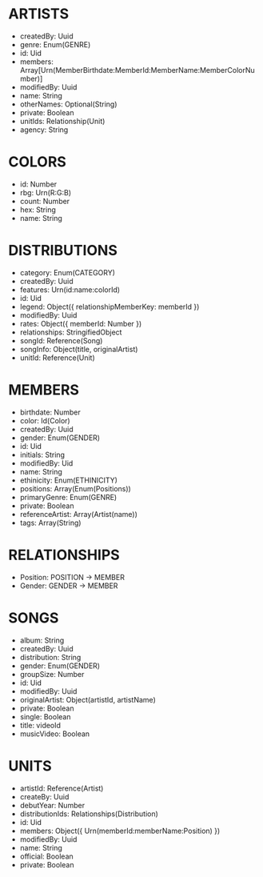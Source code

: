 # ARTISTS

- createdBy: Uuid
- genre: Enum(GENRE)
- id: Uid
- members: Array[Urn(MemberBirthdate:MemberId:MemberName:MemberColorNumber)]
- modifiedBy: Uuid
- name: String
- otherNames: Optional(String)
- private: Boolean
- unitIds: Relationship(Unit)
- agency: String

# COLORS

- id: Number
- rbg: Urn(R:G:B)
- count: Number
- hex: String
- name: String

# DISTRIBUTIONS

- category: Enum(CATEGORY)
- createdBy: Uuid
- features: Urn(id:name:colorId)
- id: Uid
- legend: Object({ relationshipMemberKey: memberId })
- modifiedBy: Uuid
- rates: Object({ memberId: Number })
- relationships: StringifiedObject
- songId: Reference(Song)
- songInfo: Object(title, originalArtist)
- unitId: Reference(Unit)

# MEMBERS

- birthdate: Number
- color: Id(Color)
- createdBy: Uuid
- gender: Enum(GENDER)
- id: Uid
- initials: String
- modifiedBy: Uid
- name: String
- ethinicity: Enum(ETHINICITY)
- positions: Array(Enum(Positions))
- primaryGenre: Enum(GENRE)
- private: Boolean
- referenceArtist: Array(Artist(name))
- tags: Array(String)

# RELATIONSHIPS

- Position: POSITION -> MEMBER
- Gender: GENDER -> MEMBER

# SONGS

- album: String
- createdBy: Uuid
- distribution: String
- gender: Enum(GENDER)
- groupSize: Number
- id: Uid
- modifiedBy: Uuid
- originalArtist: Object(artistId, artistName)
- private: Boolean
- single: Boolean
- title: videoId
- musicVideo: Boolean

# UNITS

- artistId: Reference(Artist)
- createBy: Uuid
- debutYear: Number
- distributionIds: Relationships(Distribution)
- id: Uid
- members: Object({ Urn(memberId:memberName:Position) })
- modifiedBy: Uuid
- name: String
- official: Boolean
- private: Boolean
